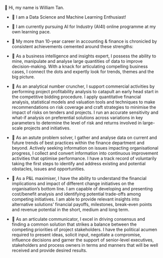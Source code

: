  :wave: Hi, my name is William Tan.

- :pushpin: I am a Data Science and Machine Learning Enthusiast!

- :mega: I am currently pursuing AI for Industry (AI4I) online programme at my own learning pace.

- :triangular_flag_on_post: My more than 10-year career in accounting & finance is chronicled by consistent achievements cemented around these strengths:

- :bell: As a business intelligence and insights expert, I possess the ability to mine, manipulate and analyse large quantities of data to improve decision-making. With a knack for articulating compelling business cases, I connect the dots and expertly look for trends, themes and the big picture.  

- :bell: As an analytical number cruncher, I support commercial activities by performing project profitability analysis to catapult an early head start in the competitive bidding procedure. I apply quantitative financial analysis, statistical models and valuation tools and techniques to make recommendations on risk coverage and craft strategies to minimise the impact of risks on tenders and projects. I run an accurate sensitivity and what-if analysis on preferential solutions across variations in key parameters to determine the level of risk and returns involved in large-scale projects and initiatives.

- :bell: As an astute problem solver, I gather and analyse data on current and future trends of best practices within the finance department and beyond. Actively seeking information on issues impacting organisational progress, I collect and convert information into continuous improvement activities that optimise performance. I have a track record of voluntarily taking the first steps to identify and address existing and potential obstacles, issues and opportunities. 

- :bell: As a P&L maximiser, I have the ability to understand the financial implications and impact of different change initiatives on the organisation’s bottom line. I am capable of developing and presenting cost/benefit analysis and identifying potential trade-offs among competing initiatives. I am able to provide relevant insights into alternative solutions’ financial payoffs, milestones, break-even points and revenue potential in the short, medium and long term.  

- :bell: As an articulate communicator, I excel in driving consensus and finding a common solution that strikes a balance between the competing priorities of project stakeholders. I have the political acumen required to present ideas, solicit input, negotiate a compromise, influence decisions and garner the support of senior-level executives, stakeholders and process owners in terms and manners that will be well received and provide desired results.    



<!---
wiltacca/wiltacca is a ✨ special ✨ repository because its `README.md` (this file) appears on your GitHub profile.
You can click the Preview link to take a look at your changes.
--->
